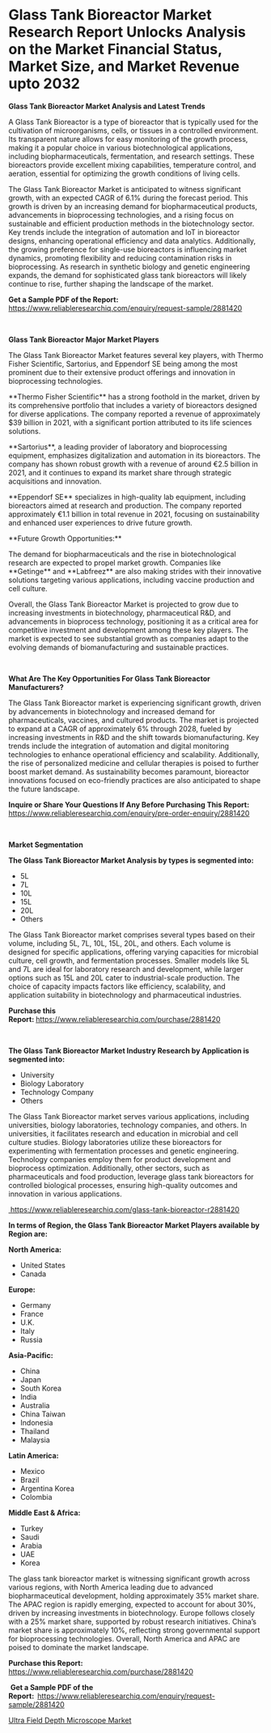 <p><h1>Glass Tank Bioreactor Market Research Report Unlocks Analysis on the Market Financial Status, Market Size, and Market Revenue upto 2032</h1></p><p><strong>Glass Tank Bioreactor Market Analysis and Latest Trends</strong></p>
<p><p>A Glass Tank Bioreactor is a type of bioreactor that is typically used for the cultivation of microorganisms, cells, or tissues in a controlled environment. Its transparent nature allows for easy monitoring of the growth process, making it a popular choice in various biotechnological applications, including biopharmaceuticals, fermentation, and research settings. These bioreactors provide excellent mixing capabilities, temperature control, and aeration, essential for optimizing the growth conditions of living cells.</p><p>The Glass Tank Bioreactor Market is anticipated to witness significant growth, with an expected CAGR of 6.1% during the forecast period. This growth is driven by an increasing demand for biopharmaceutical products, advancements in bioprocessing technologies, and a rising focus on sustainable and efficient production methods in the biotechnology sector. Key trends include the integration of automation and IoT in bioreactor designs, enhancing operational efficiency and data analytics. Additionally, the growing preference for single-use bioreactors is influencing market dynamics, promoting flexibility and reducing contamination risks in bioprocessing. As research in synthetic biology and genetic engineering expands, the demand for sophisticated glass tank bioreactors will likely continue to rise, further shaping the landscape of the market.</p></p>
<p><strong>Get a Sample PDF of the Report:&nbsp;</strong> <a href="https://www.reliableresearchiq.com/enquiry/request-sample/2881420?utm_campaign=2780&utm_medium=2&utm_source=Github&utm_content=ia&utm_term=12032025&utm_id=glass-tank-bioreactor">https://www.reliableresearchiq.com/enquiry/request-sample/2881420</a></p>
<p>&nbsp;</p>
<p><strong>Glass Tank Bioreactor Major Market Players</strong></p>
<p><p>The Glass Tank Bioreactor Market features several key players, with Thermo Fisher Scientific, Sartorius, and Eppendorf SE being among the most prominent due to their extensive product offerings and innovation in bioprocessing technologies.</p><p>**Thermo Fisher Scientific** has a strong foothold in the market, driven by its comprehensive portfolio that includes a variety of bioreactors designed for diverse applications. The company reported a revenue of approximately $39 billion in 2021, with a significant portion attributed to its life sciences solutions.</p><p>**Sartorius**, a leading provider of laboratory and bioprocessing equipment, emphasizes digitalization and automation in its bioreactors. The company has shown robust growth with a revenue of around €2.5 billion in 2021, and it continues to expand its market share through strategic acquisitions and innovation.</p><p>**Eppendorf SE** specializes in high-quality lab equipment, including bioreactors aimed at research and production. The company reported approximately €1.1 billion in total revenue in 2021, focusing on sustainability and enhanced user experiences to drive future growth.</p><p>**Future Growth Opportunities:**</p><p>The demand for biopharmaceuticals and the rise in biotechnological research are expected to propel market growth. Companies like **Getinge** and **Labfreez** are also making strides with their innovative solutions targeting various applications, including vaccine production and cell culture. </p><p>Overall, the Glass Tank Bioreactor Market is projected to grow due to increasing investments in biotechnology, pharmaceutical R&D, and advancements in bioprocess technology, positioning it as a critical area for competitive investment and development among these key players. The market is expected to see substantial growth as companies adapt to the evolving demands of biomanufacturing and sustainable practices.</p></p>
<p>&nbsp;</p>
<p><strong>What Are The Key Opportunities For Glass Tank Bioreactor Manufacturers?</strong></p>
<p><p>The Glass Tank Bioreactor market is experiencing significant growth, driven by advancements in biotechnology and increased demand for pharmaceuticals, vaccines, and cultured products. The market is projected to expand at a CAGR of approximately 6% through 2028, fueled by increasing investments in R&D and the shift towards biomanufacturing. Key trends include the integration of automation and digital monitoring technologies to enhance operational efficiency and scalability. Additionally, the rise of personalized medicine and cellular therapies is poised to further boost market demand. As sustainability becomes paramount, bioreactor innovations focused on eco-friendly practices are also anticipated to shape the future landscape.</p></p>
<p><strong>Inquire or Share Your Questions If Any Before Purchasing This Report:</strong> <a href="https://www.reliableresearchiq.com/enquiry/pre-order-enquiry/2881420?utm_campaign=2780&utm_medium=2&utm_source=Github&utm_content=ia&utm_term=12032025&utm_id=glass-tank-bioreactor">https://www.reliableresearchiq.com/enquiry/pre-order-enquiry/2881420</a></p>
<p>&nbsp;</p>
<p><strong>Market Segmentation</strong></p>
<p><strong>The Glass Tank Bioreactor Market Analysis by types is segmented into:</strong></p>
<p><ul><li>5L</li><li>7L</li><li>10L</li><li>15L</li><li>20L</li><li>Others</li></ul></p>
<p><p>The Glass Tank Bioreactor market comprises several types based on their volume, including 5L, 7L, 10L, 15L, 20L, and others. Each volume is designed for specific applications, offering varying capacities for microbial culture, cell growth, and fermentation processes. Smaller models like 5L and 7L are ideal for laboratory research and development, while larger options such as 15L and 20L cater to industrial-scale production. The choice of capacity impacts factors like efficiency, scalability, and application suitability in biotechnology and pharmaceutical industries.</p></p>
<p><strong>Purchase this Report:&nbsp;</strong><a href="https://www.reliableresearchiq.com/purchase/2881420?utm_campaign=2780&utm_medium=2&utm_source=Github&utm_content=ia&utm_term=12032025&utm_id=glass-tank-bioreactor">https://www.reliableresearchiq.com/purchase/2881420</a></p>
<p>&nbsp;</p>
<p><strong>The Glass Tank Bioreactor Market Industry Research by Application is segmented into:</strong></p>
<p><ul><li>University</li><li>Biology Laboratory</li><li>Technology Company</li><li>Others</li></ul></p>
<p><p>The Glass Tank Bioreactor market serves various applications, including universities, biology laboratories, technology companies, and others. In universities, it facilitates research and education in microbial and cell culture studies. Biology laboratories utilize these bioreactors for experimenting with fermentation processes and genetic engineering. Technology companies employ them for product development and bioprocess optimization. Additionally, other sectors, such as pharmaceuticals and food production, leverage glass tank bioreactors for controlled biological processes, ensuring high-quality outcomes and innovation in various applications.</p></p>
<p><a href="https://www.reliableresearchiq.com/glass-tank-bioreactor-r2881420?utm_campaign=2780&utm_medium=2&utm_source=Github&utm_content=ia&utm_term=12032025&utm_id=glass-tank-bioreactor">&nbsp;https://www.reliableresearchiq.com/glass-tank-bioreactor-r2881420</a></p>
<p><strong>In terms of Region, the Glass Tank Bioreactor Market Players available by Region are:</strong></p>
<p>
    <p> <strong> North America: </strong>
        <ul>
            <li>United States</li>
            <li>Canada</li>
        </ul>
        </p> 
    <p> <strong> Europe: </strong>
        <ul>
            <li>Germany</li>
            <li>France</li>
            <li>U.K.</li>
            <li>Italy</li>
            <li>Russia</li>
        </ul>
        </p> 
    <p> <strong> Asia-Pacific: </strong>
        <ul>
            <li>China</li>
            <li>Japan</li>
            <li>South Korea</li>
            <li>India</li>
            <li>Australia</li>
            <li>China Taiwan</li>
            <li>Indonesia</li>
            <li>Thailand</li>
            <li>Malaysia</li>
        </ul>
        </p> 
    <p> <strong> Latin America: </strong>
        <ul>
            <li>Mexico</li>
            <li>Brazil</li>
            <li>Argentina Korea</li>
            <li>Colombia</li>
        </ul>
        </p> 
    <p> <strong> Middle East & Africa: </strong>
        <ul>
            <li>Turkey</li>
            <li>Saudi</li>
            <li>Arabia</li>
            <li>UAE</li>
            <li>Korea</li>
        </ul>
    </p>
    </p>
<p><p>The glass tank bioreactor market is witnessing significant growth across various regions, with North America leading due to advanced biopharmaceutical development, holding approximately 35% market share. The APAC region is rapidly emerging, expected to account for about 30%, driven by increasing investments in biotechnology. Europe follows closely with a 25% market share, supported by robust research initiatives. China’s market share is approximately 10%, reflecting strong governmental support for bioprocessing technologies. Overall, North America and APAC are poised to dominate the market landscape.</p></p>
<p><strong>Purchase this Report: </strong><a href="https://www.reliableresearchiq.com/purchase/2881420?utm_campaign=2780&utm_medium=2&utm_source=Github&utm_content=ia&utm_term=12032025&utm_id=glass-tank-bioreactor">https://www.reliableresearchiq.com/purchase/2881420</a></p>
<p>&nbsp;<strong>Get a Sample PDF of the Report:&nbsp;&nbsp;</strong><a href="https://www.reliableresearchiq.com/enquiry/request-sample/2881420?utm_campaign=2780&utm_medium=2&utm_source=Github&utm_content=ia&utm_term=12032025&utm_id=glass-tank-bioreactor">https://www.reliableresearchiq.com/enquiry/request-sample/2881420</a></p>
<p><strong></strong></p>
<p><p><a href="https://github.com/xanaanenkaly/Market-Research-Report-List-1/blob/main/ultra-field-depth-microscope-market.md?utm_campaign=2780&utm_medium=2&utm_source=Github&utm_content=ia&utm_term=12032025&utm_id=glass-tank-bioreactor">Ultra Field Depth Microscope Market</a></p></p>